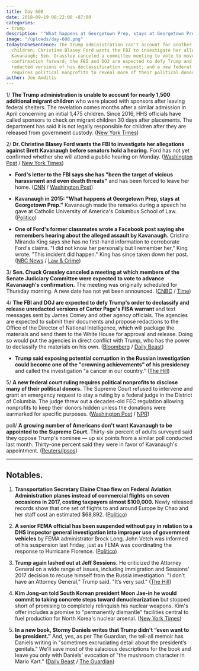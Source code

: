 ```yaml
---
title: Day 608
date: 2018-09-19 08:22:00 -07:00
categories:
- trump
description: '"What happens at Georgetown Prep, stays at Georgetown Prep."'
image: "/uploads/day-608.png"
todayInOneSentence: The Trump administration can't account for another 1,500 migrant
  children; Christine Blasey Ford wants the FBI to investigate her allegations against
  Kavanaugh; Sen. Grassley canceled a committee meeting to vote to move Kavanaugh's
  confirmation forward; the FBI and DOJ are expected to defy Trump and only release
  redacted versions of his declassification request; and a new federal court ruling
  requires political nonprofits to reveal more of their political donors.
author: Joe Amditis
---
```


1/ **The Trump administration is unable to account for nearly 1,500 additional migrant children** who were placed with sponsors after leaving federal shelters. The revelation comes months after a similar admission in April concerning an initial 1,475 children. Since 2016, HHS officials have called sponsors to check on migrant children 30 days after placements. The department has said it is not legally responsible for children after they are released from government custody. ([New York Times](https://www.nytimes.com/2018/09/18/us/politics/us-migrant-children-whereabouts-.html))

2/ **Dr. Christine Blasey Ford wants the FBI to investigate her allegations against Brett Kavanaugh before senators hold a hearing.** Ford has not yet confirmed whether she will attend a public hearing on Monday. ([Washington Post](https://www.washingtonpost.com/politics/grassley-says-mondays-hearing-will-be-limited-to-two-witnesses-kavanaugh-and-his-accuser/2018/09/18/301da074-bb48-11e8-a8aa-860695e7f3fc_story.html?utm_term=.f9dc799b7c5c) / [New York Times](https://www.nytimes.com/2018/09/18/us/politics/christine-blasey-ford-kavanaugh-senate-hearing.html))

* **Ford's letter to the FBI says she has "been the target of vicious harassment and even death threats"** and has been forced to leave her home. ([CNN](https://www.cnn.com/2018/09/18/politics/ford-letter-fbi/index.html) / [Washington Post](https://www.washingtonpost.com/politics/kavanaughs-accuser-thought-her-life-would-be-upended-she-was-right/2018/09/18/1f0a824e-bb5b-11e8-a8aa-860695e7f3fc_story.html?utm_term=.08146bed1852))

* **Kavanaugh in 2015: "What happens at Georgetown Prep, stays at Georgetown Prep."** Kavanaugh made the remarks during a speech he gave at Catholic University of America's Columbus School of Law.  ([Politico](https://www.politico.com/story/2018/09/18/kavanaugh-what-happens-geogetown-prep-828420))

* **One of Ford's former classmates wrote a Facebook post saying she remembers hearing about the alleged assault by Kavanaugh.** Cristina Miranda King says she has no first-hand information to corroborate Ford's claims. "I did not know her personally but I remember her," King wrote. "This incident did happen." King has since taken down her post. ([NBC News](https://www.nbcnews.com/politics/supreme-court/accuser-s-schoolmate-says-she-recalls-hearing-alleged-kavanaugh-incident-n911111) / [Law & Crime](https://lawandcrime.com/high-profile/woman-claiming-to-confirm-kavanaugh-accusers-story-suddenly-deletes-twitter-post/))

3/ **Sen. Chuck Grassley canceled a meeting at which members of the Senate Judiciary Committee were expected to vote to advance Kavanaugh's confirmation.** The meeting was originally scheduled for Thursday morning. A new date has not yet been announced. ([CNBC](https://www.cnbc.com/2018/09/18/grassley-cancels-committee-meeting-before-kavanaugh-ford-hearing.html) / [Time](http://time.com/5400181/brett-kavanaugh-supreme-court-confirmation-vote-cancel/))

4/ **The FBI and DOJ are expected to defy Trump's order to declassify and release unredacted versions of Carter Page's FISA warrant** and text messages sent by James Comey and other agency officials. The agencies are expected to submit their documents and propose redactions to the Office of the Director of National Intelligence, which will package the materials and send them to the White House for approval and release. Doing so would put the agencies in direct conflict with Trump, who has the power to declassify the materials on his own. ([Bloomberg](https://www.bloomberg.com/news/articles/2018-09-19/fbi-doj-said-to-plan-redactions-despite-trump-s-document-order) / [Daily Beast](https://www.thedailybeast.com/russia-investigation-fbi-and-doj-will-reportedly-defy-trump-and-redact-secret-documents))

* **Trump said exposing potential corruption in the Russian investigation could become one of the "crowning achievements" of his presidency** and called the investigation "a cancer in our country." ([The Hill](https://thehill.com/hilltv/rising/407335-exclusive-trump-says-exposing-corrupt-fbi-probe-could-be-crowning-achievement))

5/ **A new federal court ruling requires political nonprofits to disclose many of their political donors.** The Supreme Court refused to intervene and grant an emergency request to stay a ruling by a federal judge in the District of Columbia. The judge threw out a decades-old FEC regulation allowing nonprofits to keep their donors hidden unless the donations were earmarked for specific purposes. ([Washington Post](https://www.washingtonpost.com/politics/political-nonprofits-must-now-name-many-of-their-donors-under-federal-court-ruling-after-supreme-court-declines-to-intervene/2018/09/18/851ea210-bb72-11e8-9812-a389be6690af_story.html?utm_term=.1f98e2c9e856) / [NPR](https://www.npr.org/2018/09/18/648722358/supreme-court-orders-disclosure-for-dark-money-as-new-report-unveils-some-donors))

poll/ **A growing number of Americans don't want Kavanaugh to be appointed to the Supreme Court.** Thirty-six percent of adults surveyed said they oppose Trump's nominee — up six points from a similar poll conducted last month. Thirty-one percent said they were in favor of Kavanaugh's appointment. ([Reuters/Ipsos](https://www.reuters.com/article/us-usa-court-kavanaugh-poll/opposition-to-kavanaugh-grows-support-at-historic-low-reuters-ipsos-poll-idUSKCN1LZ1WT))

---

## Notables.

1. **Transportation Secretary Elaine Chao flew on Federal Aviation Administration planes instead of commercial flights on seven occasions in 2017, costing taxpayers almost $100,000.** Newly released records show that one set of flights to and around Europe by Chao and her staff cost an estimated $68,892. ([Politico](https://www.politico.com/story/2018/09/18/elaine-chao-government-flights-taxpayers-796004))

2. **A senior FEMA official has been suspended without pay in relation to a DHS inspector general investigation into improper use of government vehicles** by FEMA administrator Brock Long. John Vetch was informed of his suspension last Friday, just as FEMA was coordinating the response to Hurricane Florence. ([Politico](https://www.politico.com/story/2018/09/18/fema-official-suspended-probe-827975))

3. **Trump again lashed out at Jeff Sessions.** He criticized the Attorney General on a wide range of issues, including immigration and Sessions' 2017 decision to recuse himself from the Russia investigation. "I don’t have an Attorney General," Trump said. "It’s very sad." ([The Hill](https://thehill.com/hilltv/rising/407358-hilltv-interview-exclusive-trump-eviscerates-sessions-i-have-no-attorney))

4. **Kim Jong-un told South Korean president Moon Jae-in he would commit to taking concrete steps toward denuclearization** but stopped short of promising to completely relinquish his nuclear weapons. Kim's offer includes a promise to "permanently dismantle" facilities central to fuel production for North Korea's nuclear arsenal. ([New York Times](https://www.nytimes.com/2018/09/19/world/asia/north-south-korea-nuclear-weapons.html))

5. **In a new book, Stormy Daniels writes that Trump didn't “even want to be president.”** And, yes, as per The Guardian, the tell-all memoir has Daniels writing in "sometimes excruciating detail about the president’s genitals." We'll save most of the salacious descriptions for the book and leave you only with Daniels' evocation of "the mushroom character in Mario Kart.” ([Daily Beast](https://www.thedailybeast.com/trumps-penis-looks-like-toad-from-mario-kart-says-stormy-daniels) / [The Guardian](https://www.theguardian.com/us-news/2018/sep/18/stormy-daniels-tell-all-book-on-trump-salacious-detail-and-claims-of-cheating))